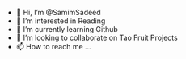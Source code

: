 - 👋 Hi, I’m @SamimSadeed
- 👀 I’m interested in Reading
- 🌱 I’m currently learning Github
- 💞️ I’m looking to collaborate on Tao Fruit Projects
- 📫 How to reach me ...

<!---
SamimSadeed/SamimSadeed is a ✨ special ✨ repository because its `README.md` (this file) appears on your GitHub profile.
You can click the Preview link to take a look at your changes.
--->
